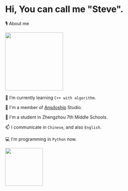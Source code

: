 # Hi, You can call me "Steve".
🎙️ About me

<img src="https://github-readme-stats.vercel.app/api?username=stevesuk0&show_icons=true&theme=buefy&include_all_commits=true&count_private=true" height="185" align="center"/>


🌱 I’m currently learning `C++ with algorithm`.

👯 I'm a member of [Ansdoship]([Ansdoship](https://github.com/Ansdoship)) Studio.

🔭 I'm a student in Zhengzhou 7th Middle Schools.

📫 I communicate in `Chinese`, and also `English`.

💻 I'm programming in `Python` now.

<img src="https://github-readme-stats.vercel.app/api/top-langs/?username=stevesuk0&layout=compact" height="120" align="center"/>


